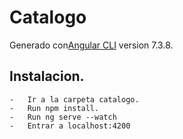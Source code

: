 # Catalogo

Generado con[Angular CLI](https://github.com/angular/angular-cli) version 7.3.8.

## Instalacion.
	
	-	Ir a la carpeta catalogo.
	-	Run npm install.
	-	Run ng serve --watch
	-	Entrar a localhost:4200




